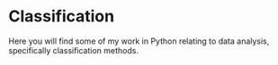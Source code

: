 # Classification

Here you will find some of my work in Python relating to data analysis, specifically classification methods.
